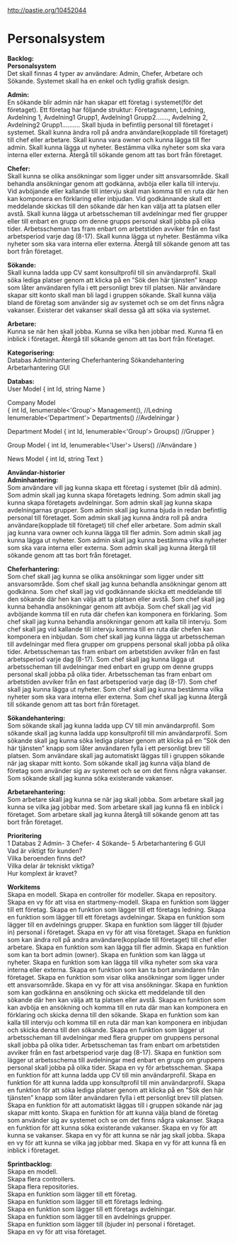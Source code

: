 http://pastie.org/10452044

# Personalsystem
<strong>Backlog:<br>
Personalsystem</strong><br>
Det skall finnas 4 typer av användare: Admin, Chefer, Arbetare och Sökande.
Systemet skall ha en enkel och tydlig grafisk design.

<strong>Admin:</strong><br>
En sökande blir admin när han skapar ett företag i systemet(för det företaget).
Ett företag har följande struktur: Företagsnamn, Ledning, Avdelning 1, Avdelning1 Grupp1, Avdelning1 Grupp2……., Avdelning 2, Avdelning2 Grupp1……….
Skall bjuda in befintlig personal till företaget i systemet.
Skall kunna ändra roll på andra användare(kopplade till företaget) till chef eller arbetare.
Skall kunna vara owner och kunna lägga till fler admin.
Skall kunna lägga ut nyheter. Bestämma vilka nyheter som ska vara interna eller externa.
Återgå till sökande genom att tas bort från företaget.

<strong>Chefer:</strong><br>
Skall kunna se olika ansökningar som ligger under sitt ansvarsområde.
Skall behandla ansökningar genom att godkänna, avböja eller kalla till intervju.
Vid avböjande eller kallande till intervju skall man komma till en ruta där hen kan komponera en förklaring eller inbjudan. 
Vid godkännande skall ett meddelande skickas till den sökande där hen kan välja att ta platsen eller avstå.
Skall kunna lägga ut arbetsscheman till avdelningar med fler grupper eller till enbart en grupp om denne grupps personal skall jobba på olika tider. Arbetsscheman tas fram enbart om arbetstiden avviker från en fast arbetsperiod varje dag (8-17).
Skall kunna lägga ut nyheter. Bestämma vilka nyheter som ska vara interna eller externa.
Återgå till sökande genom att tas bort från företaget.

<strong>Sökande:</strong><br>
Skall kunna ladda upp CV samt konsultprofil till sin användarprofil.
Skall söka lediga platser genom att klicka på en ”Sök den här tjänsten” knapp som låter användaren fylla i ett personligt brev till platsen.
När användare skapar sitt konto skall man bli lagd i gruppen sökande.
Skall kunna välja bland de företag som använder sig av systemet och se om det finns några vakanser. Existerar det vakanser skall dessa gå att söka via systemet.

<strong>Arbetare:</strong><br>
Kunna se när hen skall jobba.
Kunna se vilka hen jobbar med.
Kunna få en inblick i företaget.
Återgå till sökande genom att tas bort från företaget.

<strong>Kategorisering:</strong><br>
Databas
Adminhantering
Cheferhantering
Sökandehantering
Arbetarhantering
GUI

<strong>Databas:</strong><br>
User Model
{
int Id,
string Name 
}

Company Model</strong><br>
{
int Id,
Ienumerable<'Group'> Management(), //Ledning<br>
Ienumerable<'Department'> Departments() //Avdelningar
}

Department Model
{
int Id,
Ienumerable<'Group'> Groups() //Grupper
}

Group Model
{
int Id,
Ienumerable<'User'> Users() //Användare
}

News Model
{
int Id,
string Text
}

<strong>Användar-historier<br>
Adminhantering:</strong><br>
Som användare vill jag kunna skapa ett företag i systemet (blir då admin).
Som admin skall jag kunna skapa företagets ledning.
Som admin skall jag kunna skapa företagets avdelningar.
Som admin skall jag kunna skapa avdelningarnas grupper.
Som admin skall jag kunna bjuda in redan befintlig personal till företaget.
Som admin skall jag kunna ändra roll på andra användare(kopplade till företaget) till chef eller arbetare.
Som admin skall jag kunna vara owner och kunna lägga till fler admin.
Som admin skall jag kunna lägga ut nyheter.
Som admin skall jag kunna bestämma vilka nyheter som ska vara interna eller externa.
Som admin skall jag kunna återgå till sökande genom att tas bort från företaget.

<strong>Cheferhantering:</strong><br>
Som chef skall jag kunna se olika ansökningar som ligger under sitt ansvarsområde.
Som chef skall jag kunna behandla ansökningar genom att godkänna.
Som chef skall jag vid godkännande skicka ett meddelande till den sökande där hen kan välja att ta platsen eller avstå.
Som chef skall jag kunna behandla ansökningar genom att avböja.
Som chef skall jag vid avböjande komma till en ruta där chefen kan komponera en förklaring. 
Som chef skall jag kunna behandla ansökningar genom att kalla till intervju.
Som chef skall jag vid kallande till intervju komma till en ruta där chefen kan komponera en inbjudan. 
Som chef skall jag kunna lägga ut arbetsscheman till avdelningar med flera grupper om gruppens personal skall jobba på olika tider. Arbetsscheman tas fram enbart om arbetstiden avviker från en fast arbetsperiod varje dag (8-17).
Som chef skall jag kunna lägga ut arbetsscheman till avdelningar med enbart en grupp om denne grupps personal skall jobba på olika tider. Arbetsscheman tas fram enbart om arbetstiden avviker från en fast arbetsperiod varje dag (8-17).
Som chef skall jag kunna lägga ut nyheter.
Som chef skall jag kunna bestämma vilka nyheter som ska vara interna eller externa.
Som chef skall jag kunna återgå till sökande genom att tas bort från företaget.

<strong>Sökandehantering:</strong><br>
Som sökande skall jag kunna ladda upp CV till min användarprofil.
Som sökande skall jag kunna ladda upp konsultprofil till min användarprofil.
Som sökande skall jag kunna söka lediga platser genom att klicka på en ”Sök den här tjänsten” knapp som låter användaren fylla i ett personligt brev till platsen.
Som användare skall jag automatiskt läggas till i gruppen sökande när jag skapar mitt konto.
Som sökande skall jag kunna välja bland de företag som använder sig av systemet och se om det finns några vakanser.
Som sökande skall jag kunna söka existerande vakanser.

<strong>Arbetarehantering:</strong><br>
Som arbetare skall jag kunna se när jag skall jobba.
Som arbetare skall jag kunna se vilka jag jobbar med.
Som arbetare skall jag kunna få en inblick i företaget.
Som arbetare skall jag kunna återgå till sökande genom att tas bort från företaget.

<strong>Prioritering</strong><br>
1 Databas 2 Admin- 3 Chefer- 4 Sökande- 5 Arbetarhantering 6 GUI<br>
Vad är viktigt för kunden?<br>
Vilka beroenden finns det?<br>
Vilka delar är tekniskt viktiga?<br>
Hur komplext är kravet?<br>

<strong>Workitems</strong><br>
Skapa en modell. 
Skapa en controller för modeller.
Skapa en repository.
Skapa en vy för att visa en startmeny-modell.
Skapa en funktion som lägger till ett företag.
Skapa en funktion som lägger till ett företags ledning.
Skapa en funktion som lägger till ett företags avdelningar.
Skapa en funktion som lägger till en avdelnings grupper.
Skapa en funktion som lägger till (bjuder in) personal i företaget.
Skapa en vy för att visa företaget.
Skapa en funktion som kan ändra roll på andra användare(kopplade till företaget) till chef eller arbetare.
Skapa en funktion som kan lägga till fler admin.
Skapa en funktion som kan ta bort admin (owner).
Skapa en funktion som kan lägga ut nyheter.
Skapa en funktion som kan lägga till vilka nyheter som ska vara interna eller externa.
Skapa en funktion som kan ta bort användaren från företaget.
Skapa en funktion som visar olika ansökningar som ligger under ett ansvarsområde.
Skapa en vy för att visa ansökningar.
Skapa en funktion som kan godkänna en ansökning och skicka ett meddelande till den sökande där hen kan välja att ta platsen eller avstå.
Skapa en funktion som kan avböja en ansökning och komma till en ruta där man kan komponera en förklaring och skicka denna till den sökande.
Skapa en funktion som kan kalla till intervju och komma till en ruta där man kan komponera en inbjudan och skicka denna till den sökande.
Skapa en funktion som lägger ut arbetsscheman till avdelningar med flera grupper om gruppens personal skall jobba på olika tider. Arbetsscheman tas fram enbart om arbetstiden avviker från en fast arbetsperiod varje dag (8-17).
Skapa en funktion som lägger ut arbetsschema till avdelningar med enbart en grupp om gruppens personal skall jobba på olika tider.
Skapa en vy för arbetsscheman.
Skapa en funktion för att kunna ladda upp CV till min användarprofil.
Skapa en funktion för att kunna ladda upp konsultprofil till min användarprofil.
Skapa en funktion för att söka lediga platser genom att klicka på en ”Sök den här tjänsten” knapp som låter användaren fylla i ett personligt brev till platsen.
Skapa en funktion för att automatiskt läggas till i gruppen sökande när jag skapar mitt konto.
Skapa en funktion för att kunna välja bland de företag som använder sig av systemet och se om det finns några vakanser.
Skapa en funktion för att kunna söka existerande vakanser.
Skapa en vy för att kunna se vakanser.
Skapa en vy för att kunna se när jag skall jobba.
Skapa en vy för att kunna se vilka jag jobbar med.
Skapa en vy för att kunna få en inblick i företaget.

<strong>Sprintbacklog:</strong><br>
Skapa en modell.<br> 
Skapa flera controllers.<br>
Skapa flera repositories.<br>
Skapa en funktion som lägger till ett företag.<br>
Skapa en funktion som lägger till ett företags ledning.<br>
Skapa en funktion som lägger till ett företags avdelningar.<br>
Skapa en funktion som lägger till en avdelnings grupper.<br>
Skapa en funktion som lägger till (bjuder in) personal i företaget.<br>
Skapa en vy för att visa företaget.<br>
